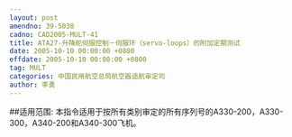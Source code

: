 ```yaml
---
layout: post
amendno: 39-5038
cadno: CAD2005-MULT-41
title: ATA27-升降舵伺服控制－伺服环（servo-loops）的附加定期测试
date: 2005-10-10 00:00:00 +0800
effdate: 2005-10-10 00:00:00 +0800
tag: MULT
categories: 中国民用航空总局航空器适航审定司
author: 李勇
---
```


##适用范围:
本指令适用于按所有类别审定的所有序列号的A330-200，A330-300，A340-200和A340-300飞机。

